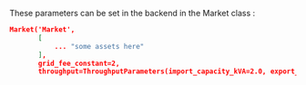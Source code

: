 These parameters can be set in the backend in the Market class :

```JSON
Market('Market',
       [
           ... "some assets here"
       ],
       grid_fee_constant=2,
       throughput=ThroughputParameters(import_capacity_kVA=2.0, export_capacity_kVA=2.0, baseline_peak_energy_import_kWh=0.4, baseline_peak_energy_export_kWh=0.4))

```
